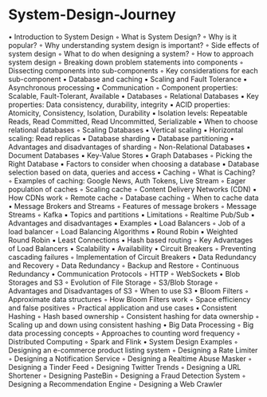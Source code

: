 # System-Design-Journey

•
Introduction to System Design
◦
What is System Design?
◦
Why is it popular?
◦
Why understanding system design is important?
◦
Side effects of system design
◦
What to do when designing a system?
◦
How to approach system design
◦
Breaking down problem statements into components
◦
Dissecting components into sub-components
◦
Key considerations for each sub-component
▪
Database and caching
▪
Scaling and Fault Tolerance
▪
Asynchronous processing
▪
Communication
◦
Component properties: Scalable, Fault-Tolerant, Available
•
Databases
◦
Relational Databases
▪
Key properties: Data consistency, durability, integrity
▪
ACID properties: Atomicity, Consistency, Isolation, Durability
▪
Isolation levels: Repeatable Reads, Read Committed, Read Uncommitted, Serializable
▪
When to choose relational databases
◦
Scaling Databases
▪
Vertical scaling
▪
Horizontal scaling: Read replicas
▪
Database sharding
▪
Database partitioning
▪
Advantages and disadvantages of sharding
◦
Non-Relational Databases
▪
Document Databases
▪
Key-Value Stores
▪
Graph Databases
◦
Picking the Right Database
▪
Factors to consider when choosing a database
▪
Database selection based on data, queries and access
•
Caching
◦
What is Caching?
◦
Examples of caching: Google News, Auth Tokens, Live Stream
◦
Eager population of caches
◦
Scaling cache
◦
Content Delivery Networks (CDN)
▪
How CDNs work
◦
Remote cache
◦
Database caching
◦
When to cache data
•
Message Brokers and Streams
◦
Features of message brokers
◦
Message Streams
◦
Kafka
▪
Topics and partitions
▪
Limitations
◦
Realtime Pub/Sub
▪
Advantages and disadvantages
▪
Examples
•
Load Balancers
◦
Job of a load balancer
◦
Load Balancing Algorithms
▪
Round Robin
▪
Weighted Round Robin
▪
Least Connections
▪
Hash based routing
◦
Key Advantages of Load Balancers
▪
Scalability
▪
Availability
•
Circuit Breakers
◦
Preventing cascading failures
◦
Implementation of Circuit Breakers
•
Data Redundancy and Recovery
◦
Data Redundancy
◦
Backup and Restore
◦
Continuous Redundancy
•
Communication Protocols
◦
HTTP
◦
WebSockets
•
Blob Storages and S3
◦
Evolution of File Storage
◦
S3/Blob Storage
◦
Advantages and Disadvantages of S3
◦
When to use S3
•
Bloom Filters
◦
Approximate data structures
◦
How Bloom Filters work
◦
Space efficiency and false positives
◦
Practical application and use cases
•
Consistent Hashing
◦
Hash based ownership
◦
Consistent hashing for data ownership
◦
Scaling up and down using consistent hashing
•
Big Data Processing
◦
Big data processing concepts
◦
Approaches to counting word frequency
◦
Distributed Computing
◦
Spark and Flink
•
System Design Examples
◦
Designing an e-commerce product listing system
◦
Designing a Rate Limiter
◦
Designing a Notification Service
◦
Designing a Realtime Abuse Masker
◦
Designing a Tinder Feed
◦
Designing Twitter Trends
◦
Designing a URL Shortener
◦
Designing PasteBin
◦
Designing a Fraud Detection System
◦
Designing a Recommendation Engine
◦
Designing a Web Crawler
